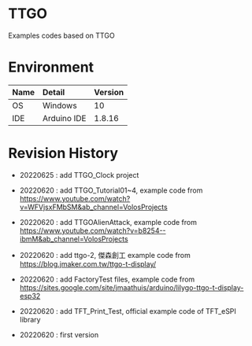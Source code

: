 # TTGO
Examples codes based on TTGO

# Environment
| Name               | Detail        | Version |
| :----------------- | :------------ | :------ |
| OS                 | Windows       | 10      |
| IDE                | Arduino IDE   | 1.8.16  |

# Revision History
- 20220625 : add TTGO_Clock project

- 20220620 : add TTGO_Tutorial01~4, example code from https://www.youtube.com/watch?v=WFVjsxFMbSM&ab_channel=VolosProjects

- 20220620 : add TTGOAlienAttack, example code from https://www.youtube.com/watch?v=b8254--ibmM&ab_channel=VolosProjects

- 20220620 : add ttgo-2, 傑森創工 example code from https://blog.jmaker.com.tw/ttgo-t-display/

- 20220620 : add FactoryTest files, example code from https://sites.google.com/site/jmaathuis/arduino/lilygo-ttgo-t-display-esp32

- 20220620 : add TFT_Print_Test, official example code of TFT_eSPI library 

- 20220620 : first version



